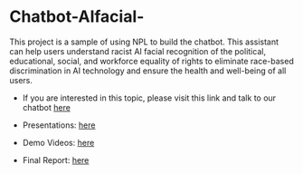 # Chatbot-AIfacial-
This project is a sample of using NPL to build the chatbot. This assistant can help users understand racist AI facial recognition of the political, educational, social, and workforce equality of rights to eliminate race-based discrimination in AI technology and ensure the health and well-being of all users.

- If you are interested in this topic, please visit this link and talk to our chatbot [here](https://web-chat.global.assistant.watson.cloud.ibm.com/preview.html?region=us-south&integrationID=f1855e23-a9fd-4c07-87dd-4ab3aa86b7f3&serviceInstanceID=e5dea9c8-9f2a-4edf-b079-0f9f721b3612)

- Presentations: [here](Presentation.pptx)

- Demo Videos: [here](https://drive.google.com/file/d/1MQi_6H2yIytfqLZHUPljeEfb6Vuz6kxK/view?usp=sharing)

- Final Report: [here](Golden_Boy_Final_Report.docx.pdf)
